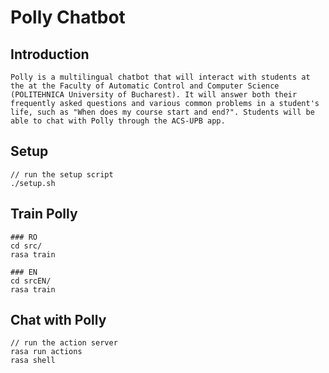 # Polly Chatbot

## Introduction
 
    Polly is a multilingual chatbot that will interact with students at the at the Faculty of Automatic Control and Computer Science (POLITEHNICA University of Bucharest). It will answer both their frequently asked questions and various common problems in a student's life, such as "When does my course start and end?". Students will be able to chat with Polly through the ACS-UPB app.

## Setup

    // run the setup script
    ./setup.sh

## Train Polly
    ### RO
    cd src/
    rasa train

    ### EN
    cd srcEN/
    rasa train

## Chat with Polly

    // run the action server
    rasa run actions
    rasa shell